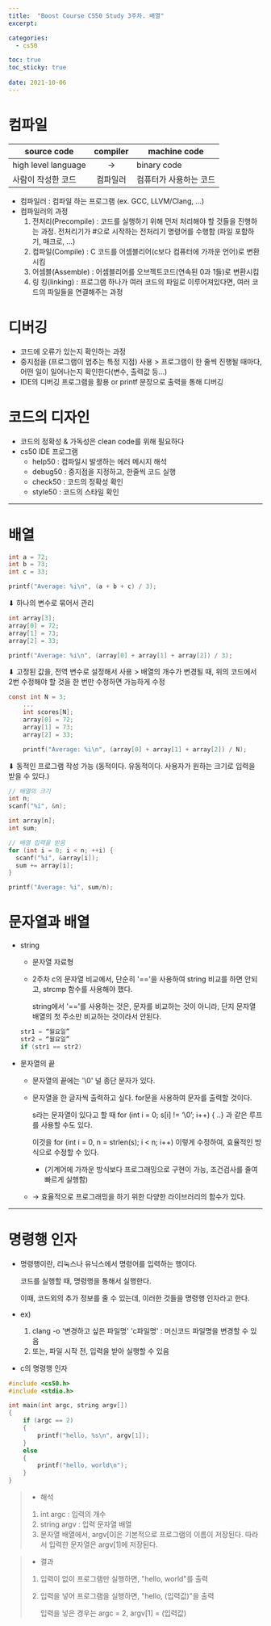 ```yaml
---
title:  "Boost Course CS50 Study 3주차. 배열"
excerpt:

categories:
  - cs50

toc: true
toc_sticky: true
 
date: 2021-10-06
---
```


# 컴파일

| source code         | compiler | machine code           |
| ------------------- | :------: | ---------------------- |
| high level language |   \->    | binary code            |
| 사람이 작성한 코드  | 컴파일러 | 컴퓨터가 사용하는 코드 |

-   컴파일러 : 컴파일 하는 프로그램 (ex. GCC, LLVM/Clang, ...)
-   컴파일러의 과정
    1.  전처리(Precompile) : 코드를 실행하기 위해 먼저 처리해야 할 것들을 진행하는 과정. 전처리기가 #으로 시작하는 전처리기 명령어를 수행함 (파일 포함하기, 매크로, ...)
    2.  컴파일(Compile) : C 코드를 어셈블리어(c보다 컴퓨터에 가까운 언어)로 변환시킴
    3.  어셈블(Assemble) : 어셈블리어를 오브젝트코드(연속된 0과 1들)로 변환시킴
    4.  링 킹(linking) : 프로그램 하나가 여러 코드의 파일로 이루어져있다면, 여러 코드의 파일들을 연결해주는 과정

# 디버깅

-   코드에 오류가 있는지 확인하는 과정
-   중지점을 (프로그램이 멈추는 특정 지점) 사용 > 프로그램이 한 줄씩 진행될 때마다, 어떤 일이 일어나는지 확인한다(변수, 출력값 등...)
-   IDE의 디버깅 프로그램을 활용 or printf 문장으로 출력을 통해 디버깅

# 코드의 디자인

-   코드의 정확성 & 가독성은 clean code를 위해 필요하다
-   cs50 IDE 프로그램
    -   help50 : 컴파일시 발생하는 에러 메시지 해석
    -   debug50 : 중지점을 지정하고, 한줄씩 코드 실행
    -   check50 : 코드의 정확성 확인
    -   style50 : 코드의 스타일 확인

---

# 배열

```c
int a = 72;
int b = 73;
int c = 33;

printf("Average: %i\n", (a + b + c) / 3);
```

⬇︎ 하나의 변수로 묶어서 관리

```c
int array[3];
array[0] = 72;
array[1] = 73;
array[2] = 33;

printf("Average: %i\n", (array[0] + array[1] + array[2]) / 3);
```

⬇︎ 고정된 값을, 전역 변수로 설정해서 사용 > 배열의 개수가 변경될 때, 위의 코드에서 2번 수정해야 할 것을 한 번만 수정하면 가능하게 수정

```c
const int N = 3;
    ...
    int scores[N];
    array[0] = 72;
    array[1] = 73;
    array[2] = 33;

    printf("Average: %i\n", (array[0] + array[1] + array[2]) / N);
```

⬇︎ 동적인 프로그램 작성 가능 (동적이다. 유동적이다. 사용자가 원하는 크기로 입력을 받을 수 있다.)

```c
// 배열의 크기
int n;
scanf("%i", &n);

int array[n];
int sum;

// 배열 입력을 받음
for (int i = 0; i < n; ++i) {
  scanf("%i", &array[i]);
  sum += array[i];
}

printf("Average: %i", sum/n);
```

# 문자열과 배열

-   string
    
    -   문자열 자료형
    -   2주차 c의 문자열 비교에서, 단순히 '=='을 사용하여 string 비교를 하면 안되고, strcmp 함수를 사용해야 했다.  
        
        string에서 '=='를 사용하는 것은, 문자를 비교하는 것이 아니라, 단지 문자열 배열의 첫 주소만 비교하는 것이라서 안된다.
    
    ```c
    str1 = “월요일”
    str2 = “월요일”
    if (str1 == str2)
    ```
    
-   문자열의 끝
    -   문자열의 끝에는 '\\0' 널 종단 문자가 있다.
    -   문자열을 한 글자씩 출력하고 싶다. for문을 사용하여 문자를 출력할 것이다.  
        
        s라는 문자열이 있다고 할 때 for (int i = 0; s\[i\] != ‘\\0’; i++) { ..} 과 같은 루프를 사용할 수도 있다.  
        
        이것을 for (int i = 0, n = strlen(s); i < n; i++) 이렇게 수정하여, 효율적인 방식으로 수정할 수 있다.  
        -   (기계어에 가까운 방식보다 프로그래밍으로 구현이 가능, 조건검사를 줄여 빠르게 실행함)
    -   → 효율적으로 프로그래밍을 하기 위한 다양한 라이브러리의 함수가 있다.

---

# 명령행 인자

-   명령행이란, 리눅스나 유닉스에서 명령어를 입력하는 행이다.  
    
    코드를 실행할 때, 명령행을 통해서 실행한다.  
    
    이때, 코드외의 추가 정보를 줄 수 있는데, 이러한 것들을 명령행 인자라고 한다.
-   ex)  
    1.  clang -o '변경하고 싶은 파일명' 'c파일명' : 머신코드 파일명을 변경할 수 있음
    2.  또는, 파일 시작 전, 입력을 받아 실행할 수 있음
-   c의 명령행 인자

```c
#include <cs50.h>
#include <stdio.h>

int main(int argc, string argv[])
{
    if (argc == 2)
    {
        printf("hello, %s\n", argv[1]);
    }
    else
    {
        printf("hello, world\n");
    }
}
```

> -   해석
>
> 1.  int argc : 입력의 개수
> 2.  string argv : 입력 문자열 배열
> 3.  문자열 배열에서, argv\[0\]은 기본적으로 프로그램의 이름이 저장된다. 따라서 입력한 문자열은 argv\[1\]에 저장된다.

> -   결과
>
> 1.  입력이 없이 프로그램만 실행하면, "hello, world"를 출력
> 2.  입력을 넣어 프로그램을 실행하면, "hello, (입력값)"을 출력  
>
>     입력을 넣은 경우는 argc = 2, argv\[1\] = (입력값)
